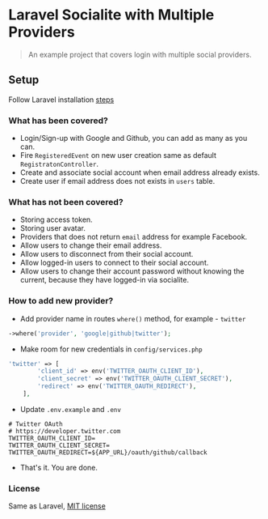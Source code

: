 # Laravel Socialite with Multiple Providers

> An example project that covers login with multiple social providers.

## Setup
Follow Laravel installation [steps](https://laravel.com/docs/5.6/installation#installation)

### What has been covered?
* Login/Sign-up with Google and Github, you can add as many as you can.
* Fire `RegisteredEvent` on new user creation same as default `RegistratonController`.
* Create and associate social account when email address already exists.
* Create user if email address does not exists in `users` table.

### What has not been covered?
* Storing access token.
* Storing user avatar.
* Providers that does not return `email` address for example Facebook.
* Allow users to change their email address.
* Allow users to disconnect from their social account.
* Allow logged-in users to connect to their social account.
* Allow users to change their account password without knowing the current, because they have logged-in via socialite.

### How to add new provider?
* Add provider name in routes `where()` method, for example - `twitter`
```php
->where('provider', 'google|github|twitter');
```
* Make room for new credentials in `config/services.php`
```php
'twitter' => [
        'client_id' => env('TWITTER_OAUTH_CLIENT_ID'),
        'client_secret' => env('TWITTER_OAUTH_CLIENT_SECRET'),
        'redirect' => env('TWITTER_OAUTH_REDIRECT'),
    ],
```
* Update `.env.example` and `.env`
```.dotenv
# Twitter OAuth
# https://developer.twitter.com
TWITTER_OAUTH_CLIENT_ID=
TWITTER_OAUTH_CLIENT_SECRET=
TWITTER_OAUTH_REDIRECT=${APP_URL}/oauth/github/callback
```
* That's it. You are done.

### License
Same as Laravel, [MIT license](https://opensource.org/licenses/MIT)
